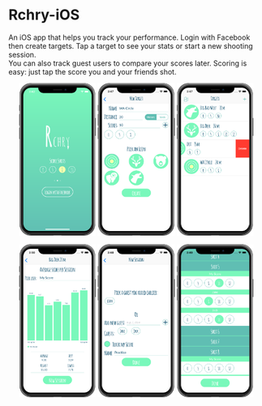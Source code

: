 # Rchry-iOS
An iOS app that helps you track your performance.
Login with Facebook then create targets. Tap a target to see your stats or start a new shooting session.  
You can also track guest users to compare your scores later. Scoring is easy: just tap the score you and your friends shot.

<p float="left" align="center">
  <img src="/doc/img/1_login.png" width="30%"/>
  <img src="/doc/img/2_new_target.png" width="30%"/> 
  <img src="/doc/img/3_targets.png" width="30%"/>
</p>

<p float="left" align="center">
  <img src="/doc/img/4_target.png" width="30%"/>
  <img src="/doc/img/5_new_session.png" width="30%"/> 
  <img src="/doc/img/6_session.png" width="30%"/>
</p>
